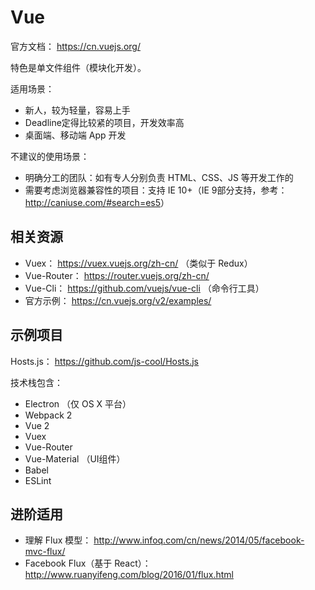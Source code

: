 # Vue

官方文档： <https://cn.vuejs.org/>

特色是单文件组件（模块化开发）。

适用场景：

* 新人，较为轻量，容易上手
* Deadline定得比较紧的项目，开发效率高
* 桌面端、移动端 App 开发

不建议的使用场景：

* 明确分工的团队：如有专人分别负责 HTML、CSS、JS 等开发工作的
* 需要考虑浏览器兼容性的项目：支持 IE 10+（IE 9部分支持，参考： <http://caniuse.com/#search=es5>）

## 相关资源

* Vuex： <https://vuex.vuejs.org/zh-cn/> （类似于 Redux）
* Vue-Router： <https://router.vuejs.org/zh-cn/>
* Vue-Cli： <https://github.com/vuejs/vue-cli> （命令行工具）
* 官方示例： <https://cn.vuejs.org/v2/examples/>

## 示例项目

Hosts.js： <https://github.com/js-cool/Hosts.js>

技术栈包含：

* Electron （仅 OS X 平台）
* Webpack 2
* Vue 2
* Vuex
* Vue-Router
* Vue-Material （UI组件）
* Babel
* ESLint

## 进阶适用

* 理解 Flux 模型： <http://www.infoq.com/cn/news/2014/05/facebook-mvc-flux/>
* Facebook Flux（基于 React）： <http://www.ruanyifeng.com/blog/2016/01/flux.html>
